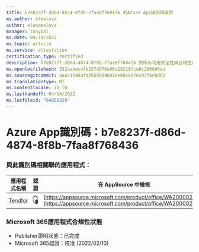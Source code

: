 ```yaml
---
title: b7e8237f-d86d-4874-8f8b-7faa8f768436 的Azure App識別碼資訊
ms.author: elmalova
author: elenamalova
manager: tonybal
ms.date: 04/14/2022
ms.topic: article
ms.service: attestation
certification_type: certified
description: b7e8237f-d86d-4874-8f8b-7faa8f768436 的所有可用安全性與合規性資訊。
ms.openlocfilehash: 332aaeec4fb237d970a06e18218fce8c2060d6ea
ms.sourcegitcommit: aa6c1546afd356990d681ee68ce976cb7faebd02
ms.translationtype: MT
ms.contentlocale: zh-TW
ms.lasthandoff: 04/14/2022
ms.locfileid: "64858329"
---
```

# <a name="azure-app-id-b7e8237f-d86d-4874-8f8b-7faa8f768436"></a>Azure App識別碼：b7e8237f-d86d-4874-8f8b-7faa8f768436


### <a name="apps-associated-with-this-id"></a>與此識別碼相關聯的應用程式：
| **應用程式名稱** | **認證** | **在 AppSource 中檢視** |
|--------------|---------------|-----------------------|
| [Tendfor](../forward/WA200002996.md) | <img alt="Certified application badge" src="../media/certified-badge.png" height="25" width="25" /> | [https://appsource.microsoft.com/product/office/WA200002996](https://appsource.microsoft.com/product/office/WA200002996) |

### <a name="microsoft-365-app-compliance-status"></a>Microsoft 365應用程式合規性狀態
- Publisher證明狀態：已完成
- Microsoft 365認證：核准 (2022/02/10) 
